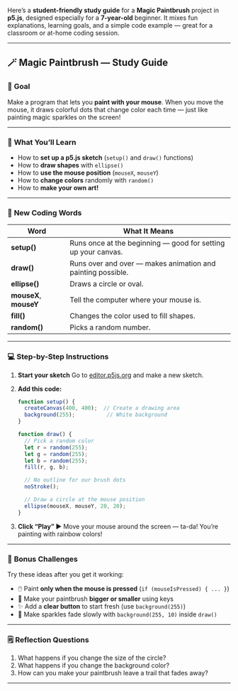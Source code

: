 Here’s a **student-friendly study guide** for a **Magic Paintbrush** project in **p5.js**, designed especially for a **7-year-old** beginner.
It mixes fun explanations, learning goals, and a simple code example — great for a classroom or at-home coding session.

---

## 🪄 Magic Paintbrush — Study Guide

### 🎯 **Goal**

Make a program that lets you **paint with your mouse**.
When you move the mouse, it draws colorful dots that change color each time — just like painting magic sparkles on the screen!

---

### 🧠 **What You’ll Learn**

* How to **set up a p5.js sketch** (`setup()` and `draw()` functions)
* How to **draw shapes** with `ellipse()`
* How to **use the mouse position** (`mouseX`, `mouseY`)
* How to **change colors** randomly with `random()`
* How to **make your own art!**

---

### 🧩 **New Coding Words**

| Word                   | What It Means                                                 |
| ---------------------- | ------------------------------------------------------------- |
| **setup()**            | Runs once at the beginning — good for setting up your canvas. |
| **draw()**             | Runs over and over — makes animation and painting possible.   |
| **ellipse()**          | Draws a circle or oval.                                       |
| **mouseX**, **mouseY** | Tell the computer where your mouse is.                        |
| **fill()**             | Changes the color used to fill shapes.                        |
| **random()**           | Picks a random number.                                        |

---

### 💻 **Step-by-Step Instructions**

1. **Start your sketch**
   Go to [editor.p5js.org](https://editor.p5js.org) and make a new sketch.

2. **Add this code:**

   ```javascript
   function setup() {
     createCanvas(400, 400);  // Create a drawing area
     background(255);          // White background
   }

   function draw() {
     // Pick a random color
     let r = random(255);
     let g = random(255);
     let b = random(255);
     fill(r, g, b);

     // No outline for our brush dots
     noStroke();

     // Draw a circle at the mouse position
     ellipse(mouseX, mouseY, 20, 20);
   }
   ```

3. **Click “Play” ▶**
   Move your mouse around the screen — ta-da! You’re painting with rainbow colors!

---

### 🎨 **Bonus Challenges**

Try these ideas after you get it working:

* 🖱️ Paint **only when the mouse is pressed** (`if (mouseIsPressed) { ... }`)
* 🌈 Make your paintbrush **bigger or smaller** using keys
* ✨ Add a **clear button** to start fresh (use `background(255)`)
* 🌟 Make sparkles fade slowly with `background(255, 10)` inside `draw()`

---

### 🗒️ **Reflection Questions**

1. What happens if you change the size of the circle?
2. What happens if you change the background color?
3. How can you make your paintbrush leave a trail that fades away?

---


